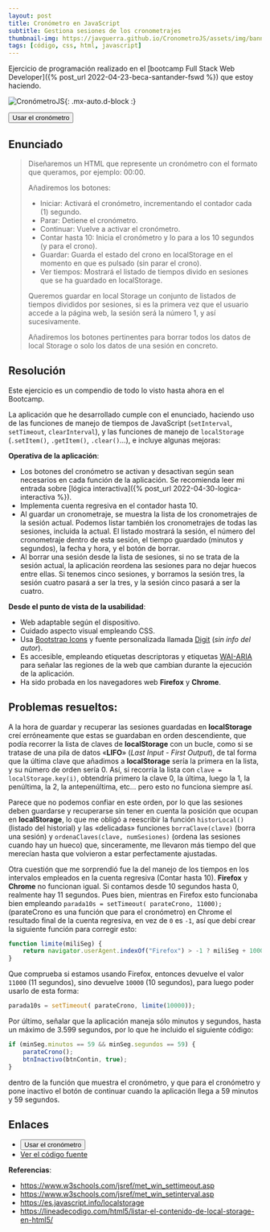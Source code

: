 ```yaml
---
layout: post
title: Cronómetro en JavaScript
subtitle: Gestiona sesiones de los cronometrajes
thumbnail-img: https://javguerra.github.io/CronometroJS/assets/img/banner.png
tags: [código, css, html, javascript]
---
```

Ejercicio de programación realizado en el [bootcamp Full Stack Web Developer]({% post_url 2022-04-23-beca-santander-fswd %}) que estoy haciendo.

![CronómetroJS](https://javguerra.github.io/CronometroJS/assets/img/banner.png){: .mx-auto.d-block :}

[<button>Usar el cronómetro</button>](https://javguerra.github.io/CronometroJS/index.html)

## Enunciado

>Diseñaremos un HTML que represente un cronómetro con el formato que queramos, por ejemplo: 00:00.
>
>Añadiremos los botones:
>- Iniciar: Activará el cronómetro, incrementando el contador cada (1) segundo.
>- Parar: Detiene el cronómetro.
>- Continuar: Vuelve a activar el cronómetro.
>- Contar hasta 10: Inicia el cronómetro y lo para a los 10 segundos (y para el crono).
>- Guardar: Guarda el estado del crono en localStorage en el momento en que es pulsado (sin parar el crono).
>- Ver tiempos: Mostrará el listado de tiempos divido en sesiones que se ha guardado en localStorage.
>
>Queremos guardar en local Storage un conjunto de listados de tiempos divididos por sesiones, si es la primera vez que el usuario accede a la página web, la sesión será la número 1, y así sucesivamente.
>
>Añadiremos los botones pertinentes para borrar todos los datos de local Storage o solo los datos de una sesión en concreto.

## Resolución

Este ejercicio es un compendio de todo lo visto hasta ahora en el Bootcamp.

La aplicación que he desarrollado cumple con el enunciado, haciendo uso de las funciones de manejo de tiempos de JavaScript (```setInterval```, ```setTimeout```, ```clearInterval```), y las funciones de manejo de ```localStorage``` (```.setItem()```, ```.getItem()```, ```.clear()```…), e incluye algunas mejoras:

**Operativa de la aplicación**:

- Los botones del cronómetro se activan y desactivan según sean necesarios en cada función de la aplicación. Se recomienda leer mi entrada sobre [lógica interactiva]({% post_url 2022-04-30-logica-interactiva %}).
- Implementa cuenta regresiva en el contador hasta 10.
- Al guardar un cronometraje, se muestra la lista de los cronometrajes de la sesión actual. Podemos listar también los cronometrajes de todas las sesiones, incluida la actual. El listado mostrará la sesión, el número del cronometraje dentro de esta sesión, el tiempo guardado (minutos y segundos), la fecha y hora, y el botón de borrar.
- Al borrar una sesión desde la lista de sesiones, si no se trata de la sesión actual, la aplicación reordena las sesiones para no dejar huecos entre ellas. Si tenemos cinco sesiones, y borramos la sesión tres, la sesión cuatro pasará a ser la tres, y la sesión cinco pasará a ser la cuatro. 

**Desde el punto de vista de la usabilidad**:

- Web adaptable según el dispositivo.
- Cuidado aspecto visual empleando CSS.
- Usa [Bootstrap Icons](https://icons.getbootstrap.com/) y fuente personalizada llamada [Digit](https://www.dafont.com/digit.font) (_sin info del autor_).
- Es accesible, empleando etiquetas descriptoras y etiquetas [WAI-ARIA](https://en.wikipedia.org/wiki/WAI-ARIA) para señalar las regiones de la web que cambian durante la ejecución de la aplicación.
- Ha sido probada en los navegadores web **Firefox** y **Chrome**.

## Problemas resueltos:

A la hora de guardar y recuperar las sesiones guardadas en **localStorage** creí erróneamente que estas se guardaban en orden descendiente, que podía recorrer la lista de claves de **localStorage** con un bucle, como si se tratase de una pila de datos «**LIFO**» (_Last Input - First Output_), de tal forma que la última clave que añadimos a **localStorage** sería la primera en la lista, y su número de orden sería 0. Así, si recorría la lista con ```clave = localStorage.key(i)```, obtendría primero la clave 0, la última, luego la 1, la penúltima, la 2, la antepenúltima, etc… pero esto no funciona siempre así.

Parece que no podemos confiar en este orden, por lo que las sesiones deben guardarse y recuperarse sin tener en cuenta la posición que ocupan en **localStorage**, lo que me obligó a reescribir la función ```historLocal()``` (listado del historial) y las «delicadas» funciones ```borraClave(clave)``` (borra una sesión) y ```ordenaClaves(clave, numSesiones)``` (ordena las sesiones cuando hay un hueco) que, sinceramente, me llevaron más tiempo del que merecían hasta que volvieron a estar perfectamente ajustadas.

Otra cuestión que me sorprendió fue la del manejo de los tiempos en los intervalos empleados en la cuenta regresiva (Contar hasta 10). **Firefox** y **Chrome** no funcionan igual. Si contamos desde 10 segundos hasta 0, realmente hay 11 segundos. Pues bien, mientras en Firefox esto funcionaba bien empleando ```parada10s = setTimeout( parateCrono, 11000);``` (parateCrono es una función que para el cronómetro) en Chrome el resultado final de la cuenta regresiva, en vez de ```0``` es ```-1```, así que debí crear la siguiente función para corregir esto:

```javascript
function limite(miliSeg) {
    return navigator.userAgent.indexOf("Firefox") > -1 ? miliSeg + 1000 : miliSeg;
}
```
Que comprueba si estamos usando Firefox, entonces devuelve el valor ```11000``` (11 segundos), sino devuelve ```10000``` (10 segundos), para luego poder usarlo de esta forma:

```javascript
parada10s = setTimeout( parateCrono, limite(10000));
```

Por último, señalar que la aplicación maneja sólo minutos y segundos, hasta un máximo de 3.599 segundos, por lo que he incluido el siguiente código:

```javascript
if (minSeg.minutos == 59 && minSeg.segundos == 59) {
    parateCrono();
    btnInactivo(btnContin, true);
}
```
dentro de la función que muestra el cronómetro, y que para el cronómetro y pone inactivo el botón de continuar cuando la aplicación llega a 59 minutos y 59 segundos.

## Enlaces

* [<button>Usar el cronómetro</button>](https://javguerra.github.io/CronometroJS/index.html)
* [Ver el código fuente](https://github.com/JavGuerra/CronometroJS)

**Referencias**:  
* https://www.w3schools.com/jsref/met_win_settimeout.asp
* https://www.w3schools.com/jsref/met_win_setinterval.asp
* https://es.javascript.info/localstorage
* https://lineadecodigo.com/html5/listar-el-contenido-de-local-storage-en-html5/

